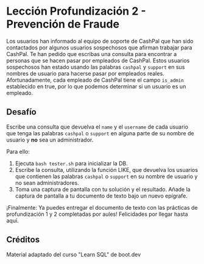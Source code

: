 # Lección Profundización 2 -  Prevención de Fraude

Los usuarios han informado al equipo de soporte de CashPal que han sido contactados por algunos usuarios sospechosos que afirman trabajar para CashPal. Te han pedido que escribas una consulta para encontrar a personas que se hacen pasar por empleados de CashPal. Estos usuarios sospechosos han estado usando las palabras `cashpal` y `support` en sus nombres de usuario para hacerse pasar por empleados reales. Afortunadamente, cada empleado de CashPal tiene el campo `is_admin` establecido en true, por lo que podemos determinar si un usuario es un empleado.

## Desafío

Escribe una consulta que devuelva el `name` y el `username` de cada usuario que tenga las palabras `cashpal` o `support` en alguna parte de su nombre de usuario y **no** sea un administrador.

Para ello:

1. Ejecuta `bash tester.sh` para inicializar la DB.
2. Escribe la consulta, utilizando la función LIKE, que devuelva los usuarios que contienen las palabras `cashpal` o `support` en su nombre de usuario y no sean administradores.
3. Toma una captura de pantalla con tu solución y el resultado. Añade la captura de pantalla a tu documento de texto bajo un nuevo epígrafe.

¡Finalmente: Ya puedes entregar el documento de texto con las prácticas de profundización 1 y 2 completadas por aules! Felicidades por llegar hasta aquí.

## Créditos

Material adaptado del curso "Learn SQL" de boot.dev
